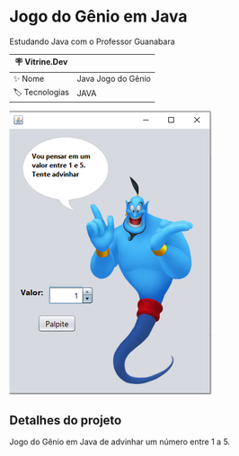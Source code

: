 # Jogo do Gênio em Java

Estudando Java com o Professor Guanabara

| :placard: Vitrine.Dev |     |
| -------------  | --- |
| :sparkles: Nome        | Java Jogo do Gênio
| :label: Tecnologias | JAVA

<!-- Inserir imagem com a #vitrinedev ao final do link -->
![](https://raw.githubusercontent.com/jonathanimolesi/JavaGuanabara-Jogo_Genio/main/Jogo%20do%20genio.png#vitrinedev)

## Detalhes do projeto

Jogo do Gênio em Java de advinhar um número entre 1 a 5.
